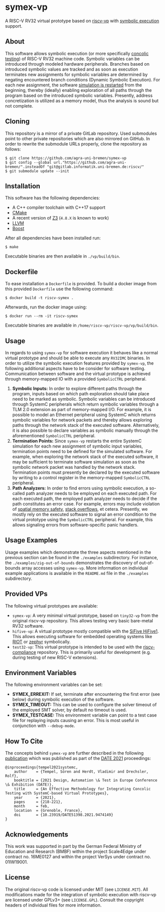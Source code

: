 # symex-vp

A RISC-V RV32 virtual prototype based on [riscv-vp][riscv-vp github] with [symbolic execution][wikipedia symex] support.

## About

This software allows symbolic execution (or more specifically [concolic
testing][wikipedia ct]) of RISC-V RV32 machine code. Symbolic variables
can be introduced through modeled hardware peripherals. Branches based
on introduced symbolic values are tracked and as soon as execution
terminates new assignments for symbolic variables are determined by
negating encountered branch conditions (Dynamic Symbolic Execution). For
each new assignment, the software [simulation is restarted][systemc restart]
from the beginning, thereby (ideally) enabling exploration of all paths
through the program based on the introduced symbolic variables.
Presently, address concretization is utilized as a memory model, thus
the analysis is sound but not complete.

## Cloning

This repository is a mirror of a private GitLab repository. Used
submodules point to other private repositories which are also mirrored
on GitHub. In order to rewrite the submodule URLs properly, clone the
repository as follows:

	$ git clone https://github.com/agra-uni-bremen/symex-vp
	$ git config --global url."https://github.com/agra-uni-bremen/".insteadOf "git@gitlab.informatik.uni-bremen.de:riscv/"
	$ git submodule update --init

## Installation

This software has the following dependencies:

* A C++ compiler toolchain with C++17 support
* [CMake][cmake website]
* A recent version of [Z3][z3 repo] (`4.8.X` is known to work)
* [LLVM][llvm website]
* [Boost][boost website]

After all dependencies have been installed run:

	$ make

Executable binaries are then available in `./vp/build/bin`.

## Dockerfile

To ease installation a `Dockerfile` is provided. To build a docker
image from this provided `Dockerfile` use the following command:

	$ docker build -t riscv-symex .

Afterwards, run the docker image using:

	$ docker run --rm -it riscv-symex

Executable binaries are available in `/home/riscv-vp/riscv-vp/vp/build/bin`.

## Usage

In regards to using `symex-vp` for software execution it behaves like a
normal virtual prototype and should be able to execute any `RV32IMC`
binaries. In order to utilize the symbolic execution features provided
by `symex-vp`, the following additional aspects have to be consider for
software testing. Communication between software and the virtual
prototype is achieved through memory-mapped IO with a provided
`SymbolicCTRL` peripheral.

1. **Symbolic Inputs:** In order to explore different paths through the
   program, inputs based on which path exploration should take place
   need to be marked as symbolic. Symbolic variables can be introduced
   through SystemC peripherals which return symbolic variables through
   a TLM 2.0 extension as part of memory-mapped I/O. For example, it is
   possible to model an Ethernet peripheral using SystemC which returns
   symbolic variables for network packets and thereby allows exploring
   paths through the network stack of the executed software.
   Alternatively, it is also possible to declare variables as symbolic
   manually through the aforementioned `SymbolicCTRL` peripheral.
2. **Termination Points:** Since `symex-vp` restarts the entire SystemC
   simulation for each new assignment of symbolic input variables,
   termination points need to be defined for the simulated software. For
   example, when exploring the network stack of the executed software,
   it may be sufficient to terminate software simulation as soon as the
   symbolic network packet was handled by the network stack. Termination
   points must presently be declared by the executed software by writing
   to a control register in the memory-mapped `SymbolicCTRL` peripheral.
3. **Path Analyzers:** In order to find errors using symbolic execution,
   a so-called path analyzer needs to be employed on each executed path.
   For each executed path, the employed path analyzer needs to decide if
   the path constitutes an error case. For example, errors may include
   violation of [spatial memory safety][dac checkedc],
   [stack overflows][fdl stack], et cetera. Presently, we mostly rely on
   the executed software to signal an error condition to the virtual
   prototype using the `SymbolicCTRL` peripheral. For example, this
   allows signaling errors from software-specific panic handlers.

## Usage Examples

Usage examples which demonstrate the three aspects mentioned in the
previous section can be found in the `./examples` subdirectory. For
instance, the `./examples/zig-out-of-bounds` demonstrates the discovery
of out-of-bounds array accesses using `symex-vp`. More information on
individual example applications is available in the `README.md` file in
the `./examples` subdirectory.

## Provided VPs

The following virtual prototypes are available:

* `symex-vp`: A very minimal virtual prototype, based on `tiny32-vp`
  from the original riscv-vp repository. This allows testing very basic
  bare-metal RV32 software.
* `hifive-vp`: A virtual prototype mostly compatible with the
  [SiFive HiFive1][sifive hifive1]. This allows executing software
  for embedded operating systems like [RIOT][riot website] or
  [zephyr][zephyr website] symbolically.
* `test32-vp`: This virtual prototype is intended to be used with
  the [riscv-compliance][riscv-compliance github] repository. This is
  primarily useful for development (e.g. during testing of new
  RISC-V extensions).

## Environment Variables

The following environment variables can be set:

* **SYMEX_ERREXIT:** If set, terminate after encountering the first
  error (see below) during symbolic execution of the software.
* **SYMEX_TIMEOUT:** This can be used to configure the solver timeout
  of the employed SMT solver, by default no timeout is used.
* **SYMEX_TESTCASE:** This environment variable can point to a test case
  file for replaying inputs causing an error. This is most useful in
  conjunction with `--debug-mode`.

## How To Cite

The concepts behind `symex-vp` are further described in the following
[publication][symex-vp paper] which was published as part of the
[DATE 2021][date conference] proceedings:

	@inproceedings{tempel2021systemc,
		author    = {Tempel, Sören and Herdt, Vladimir and Drechsler, Rolf},
		booktitle = {2021 Design, Automation \& Test in Europe Conference \& Exhibition (DATE)},
		title     = {An Effective Methodology for Integrating Concolic Testing with SystemC-based Virtual Prototypes},
		year      = {2021},
		pages     = {218-221},
		month     = feb,
		location  = {Grenoble, France},
		doi       = {10.23919/DATE51398.2021.9474149}
	}

## Acknowledgements

This work was supported in part by the German Federal Ministry of
Education and Research (BMBF) within the project Scale4Edge under
contract no. 16ME0127 and within the project VerSys under contract
no. 01IW19001.

## License

The original riscv-vp code is licensed under MIT (see `LICENSE.MIT`).
All modifications made for the integration of symbolic execution with
riscv-vp are licensed under GPLv3+ (see `LICENSE.GPL`). Consult the
copyright headers of individual files for more information.

[riscv-vp github]: https://github.com/agra-uni-bremen/riscv-vp
[wikipedia symex]: https://en.wikipedia.org/wiki/Symbolic_execution
[wikipedia ct]: https://en.wikipedia.org/wiki/Concolic_testing
[z3 repo]: https://github.com/Z3Prover/z3
[llvm website]: https://llvm.org/
[cmake website]: https://cmake.org/
[boost website]: https://www.boost.org/
[sifive hifive1]: https://www.sifive.com/boards/hifive1
[riot website]: https://riot-os.org/
[zephyr website]: https://riot-os.org/
[riscv-compliance github]: https://github.com/riscv/riscv-compliance/
[date conference]: https://www.date-conference.com/
[symex-vp paper]: https://ieeexplore.ieee.org/document/9474149
[systemc restart]: https://github.com/accellera-official/systemc/issues/8
[dac checkedc]: https://www.informatik.uni-bremen.de/agra/doc/konf/DAC-2021-CheckedC-Concolic-Testing.pdf
[fdl stack]: https://www.informatik.uni-bremen.de/agra/doc/konf/FDL21_VP_Stacksize.pdf
